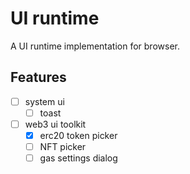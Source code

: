 # UI runtime

A UI runtime implementation for browser.

## Features

- [ ] system ui
  - [ ] toast
- [ ] web3 ui toolkit
  - [x] erc20 token picker
  - [ ] NFT picker
  - [ ] gas settings dialog
